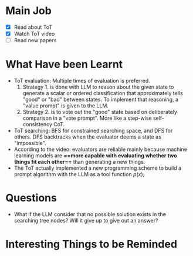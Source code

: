 # Main Job
- [x] Read about ToT
- [x] Watch ToT video
- [ ] Read new papers

# What Have been Learnt
- ToT evaluation: Multiple times of evaluation is preferred.
	1. Strategy 1. is done with LLM to reason about the given state to generate a scalar or ordered classification that approximately tells "good" or "bad" between states. To implement that reasoning, a "value prompt" is given to the LLM.
	2. Strategy 2. is to vote out the "good" state based on deliberately comparison in a "vote prompt". More like a step-wise self-consistency CoT.
- ToT searching: BFS for constrained searching space, and DFS for others. DFS backtracks when the evaluator deems a state as "impossible".
- According to the video: evaluators are reliable mainly because machine learning models are **==more capable with evaluating whether two things fit each other==** than generating a new things.
- The ToT actually implemented a new programming scheme to build a prompt algorithm with the LLM as a tool function $p(\mathit{x});$ 
# Questions
- What if the LLM consider that no possible solution exists in the searching tree nodes? Will it give up to give out an answer?

# Interesting Things to be Reminded



[^1]:footnote here.
